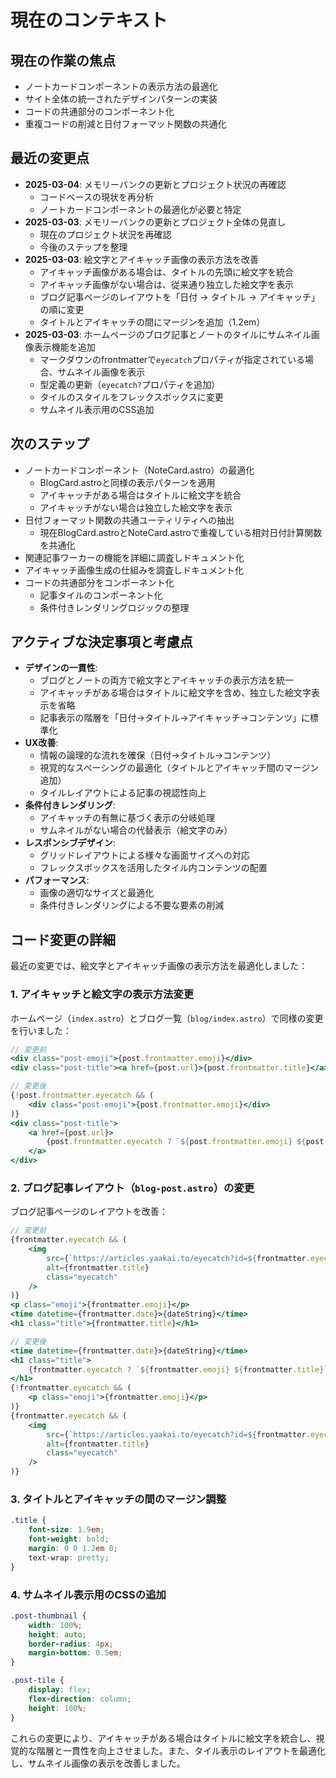 # 現在のコンテキスト

## 現在の作業の焦点
- ノートカードコンポーネントの表示方法の最適化
- サイト全体の統一されたデザインパターンの実装
- コードの共通部分のコンポーネント化
- 重複コードの削減と日付フォーマット関数の共通化

## 最近の変更点
- **2025-03-04**: メモリーバンクの更新とプロジェクト状況の再確認
  - コードベースの現状を再分析
  - ノートカードコンポーネントの最適化が必要と特定
- **2025-03-03**: メモリーバンクの更新とプロジェクト全体の見直し
  - 現在のプロジェクト状況を再確認
  - 今後のステップを整理
- **2025-03-03**: 絵文字とアイキャッチ画像の表示方法を改善
  - アイキャッチ画像がある場合は、タイトルの先頭に絵文字を統合
  - アイキャッチ画像がない場合は、従来通り独立した絵文字を表示
  - ブログ記事ページのレイアウトを「日付 → タイトル → アイキャッチ」の順に変更
  - タイトルとアイキャッチの間にマージンを追加（1.2em）
- **2025-03-03**: ホームページのブログ記事とノートのタイルにサムネイル画像表示機能を追加
  - マークダウンのfrontmatterで`eyecatch`プロパティが指定されている場合、サムネイル画像を表示
  - 型定義の更新（`eyecatch?`プロパティを追加）
  - タイルのスタイルをフレックスボックスに変更
  - サムネイル表示用のCSS追加

## 次のステップ
- ノートカードコンポーネント（NoteCard.astro）の最適化
  - BlogCard.astroと同様の表示パターンを適用
  - アイキャッチがある場合はタイトルに絵文字を統合
  - アイキャッチがない場合は独立した絵文字を表示
- 日付フォーマット関数の共通ユーティリティへの抽出
  - 現在BlogCard.astroとNoteCard.astroで重複している相対日付計算関数を共通化
- 関連記事ワーカーの機能を詳細に調査しドキュメント化
- アイキャッチ画像生成の仕組みを調査しドキュメント化
- コードの共通部分をコンポーネント化
  - 記事タイルのコンポーネント化
  - 条件付きレンダリングロジックの整理

## アクティブな決定事項と考慮点
- **デザインの一貫性**:
  - ブログとノートの両方で絵文字とアイキャッチの表示方法を統一
  - アイキャッチがある場合はタイトルに絵文字を含め、独立した絵文字表示を省略
  - 記事表示の階層を「日付→タイトル→アイキャッチ→コンテンツ」に標準化
- **UX改善**:
  - 情報の論理的な流れを確保（日付→タイトル→コンテンツ）
  - 視覚的なスペーシングの最適化（タイトルとアイキャッチ間のマージン追加）
  - タイルレイアウトによる記事の視認性向上
- **条件付きレンダリング**:
  - アイキャッチの有無に基づく表示の分岐処理
  - サムネイルがない場合の代替表示（絵文字のみ）
- **レスポンシブデザイン**:
  - グリッドレイアウトによる様々な画面サイズへの対応
  - フレックスボックスを活用したタイル内コンテンツの配置
- **パフォーマンス**:
  - 画像の適切なサイズと最適化
  - 条件付きレンダリングによる不要な要素の削減

## コード変更の詳細
最近の変更では、絵文字とアイキャッチ画像の表示方法を最適化しました：

### 1. アイキャッチと絵文字の表示方法変更
ホームページ（`index.astro`）とブログ一覧（`blog/index.astro`）で同様の変更を行いました：

```jsx
// 変更前
<div class="post-emoji">{post.frontmatter.emoji}</div>
<div class="post-title"><a href={post.url}>{post.frontmatter.title}</a></div>

// 変更後
{!post.frontmatter.eyecatch && (
    <div class="post-emoji">{post.frontmatter.emoji}</div>
)}
<div class="post-title">
    <a href={post.url}>
        {post.frontmatter.eyecatch ? `${post.frontmatter.emoji} ${post.frontmatter.title}` : post.frontmatter.title}
    </a>
</div>
```

### 2. ブログ記事レイアウト（`blog-post.astro`）の変更
ブログ記事ページのレイアウトを改善：

```jsx
// 変更前
{frontmatter.eyecatch && (
    <img
        src={`https://articles.yaakai.to/eyecatch?id=${frontmatter.eyecatch}`}
        alt={frontmatter.title}
        class="eyecatch"
    />
)}
<p class="emoji">{frontmatter.emoji}</p>
<time datetime={frontmatter.date}>{dateString}</time>
<h1 class="title">{frontmatter.title}</h1>

// 変更後
<time datetime={frontmatter.date}>{dateString}</time>
<h1 class="title">
    {frontmatter.eyecatch ? `${frontmatter.emoji} ${frontmatter.title}` : frontmatter.title}
</h1>
{!frontmatter.eyecatch && (
    <p class="emoji">{frontmatter.emoji}</p>
)}
{frontmatter.eyecatch && (
    <img
        src={`https://articles.yaakai.to/eyecatch?id=${frontmatter.eyecatch}`}
        alt={frontmatter.title}
        class="eyecatch"
    />
)}
```

### 3. タイトルとアイキャッチの間のマージン調整
```css
.title {
    font-size: 1.9em;
    font-weight: bold;
    margin: 0 0 1.2em 0;
    text-wrap: pretty;
}
```

### 4. サムネイル表示用のCSSの追加
```css
.post-thumbnail {
    width: 100%;
    height: auto;
    border-radius: 4px;
    margin-bottom: 0.5em;
}

.post-tile {
    display: flex;
    flex-direction: column;
    height: 100%;
}
```

これらの変更により、アイキャッチがある場合はタイトルに絵文字を統合し、視覚的な階層と一貫性を向上させました。また、タイル表示のレイアウトを最適化し、サムネイル画像の表示を改善しました。
